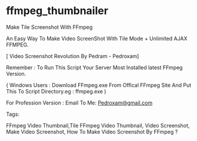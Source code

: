 # ffmpeg_thumbnailer
Make Tile Screenshot With FFmpeg


An Easy Way To Make Video ScreenShot With Tile Mode + Unlimited AJAX FFMPEG.

[ Video Screenshot Revolution By Pedram - Pedroxam]


Remember : To Run This Script Your Server Most Installed latest FFmpeg Version.

( Windows Users : Download FFmpeg.exe From Offical FFmpeg Site And Put This To Script Directory.eg : ffmpeg.exe )




For Profession Version :
Email To Me: Pedroxam@gmail.com



Tags:

FFmpeg Video Thumbnail,Tile FFmpeg Video Thumbnail, Video Screenshot, Make Video Screenshot, How To Make Video Screenshot By FFmpeg ?

